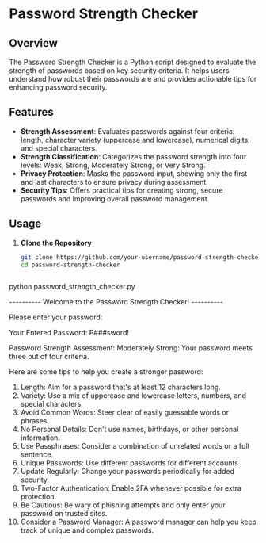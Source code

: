 # Password Strength Checker

## Overview

The Password Strength Checker is a Python script designed to evaluate the strength of passwords based on key security criteria. It helps users understand how robust their passwords are and provides actionable tips for enhancing password security.

## Features

- **Strength Assessment**: Evaluates passwords against four criteria: length, character variety (uppercase and lowercase), numerical digits, and special characters.
- **Strength Classification**: Categorizes the password strength into four levels: Weak, Strong, Moderately Strong, or Very Strong.
- **Privacy Protection**: Masks the password input, showing only the first and last characters to ensure privacy during assessment.
- **Security Tips**: Offers practical tips for creating strong, secure passwords and improving overall password management.

## Usage

1. **Clone the Repository**

   ```bash
   git clone https://github.com/your-username/password-strength-checker.git
   cd password-strength-checker



python password_strength_checker.py


---------- Welcome to the Password Strength Checker! ----------

Please enter your password: 

Your Entered Password: P###sword!

Password Strength Assessment: Moderately Strong: Your password meets three out of four criteria.

Here are some tips to help you create a stronger password:
1. Length: Aim for a password that's at least 12 characters long.
2. Variety: Use a mix of uppercase and lowercase letters, numbers, and special characters.
3. Avoid Common Words: Steer clear of easily guessable words or phrases.
4. No Personal Details: Don't use names, birthdays, or other personal information.
5. Use Passphrases: Consider a combination of unrelated words or a full sentence.
6. Unique Passwords: Use different passwords for different accounts.
7. Update Regularly: Change your passwords periodically for added security.
8. Two-Factor Authentication: Enable 2FA whenever possible for extra protection.
9. Be Cautious: Be wary of phishing attempts and only enter your password on trusted sites.
10. Consider a Password Manager: A password manager can help you keep track of unique and complex passwords.

